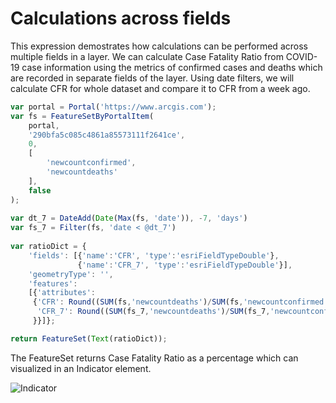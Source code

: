 # Calculations across fields

This expression demostrates how calculations can be performed across multiple fields in a layer. We can calculate Case Fatality Ratio from COVID-19 case information using the metrics of confirmed cases and deaths which are recorded in separate fields of the layer. Using date filters, we will calculate CFR for whole dataset and compare it to CFR from a week ago.

```js
var portal = Portal('https://www.arcgis.com');
var fs = FeatureSetByPortalItem(
    portal,
    '290bfa5c085c4861a85573111f2641ce',
    0,
    [
        'newcountconfirmed',
        'newcountdeaths'
    ],
    false
);
     
var dt_7 = DateAdd(Date(Max(fs, 'date')), -7, 'days')
var fs_7 = Filter(fs, 'date < @dt_7')
          
var ratioDict = { 
    'fields': [{'name':'CFR', 'type':'esriFieldTypeDouble'},
               {'name':'CFR_7', 'type':'esriFieldTypeDouble'}], 
    'geometryType': '', 
    'features': 
    [{'attributes': 
     {'CFR': Round((SUM(fs,'newcountdeaths')/SUM(fs,'newcountconfirmed'))*100,2), 
      'CFR_7': Round((SUM(fs_7,'newcountdeaths')/SUM(fs_7,'newcountconfirmed'))*100,2)
     }}]}; 

return FeatureSet(Text(ratioDict)); 
```

The FeatureSet returns Case Fatality Ratio as a percentage which can visualized in an Indicator element. 

![Indicator](/dashboard_data/images/CalculationAcrossColumns.png)
